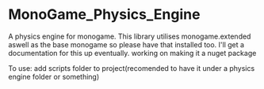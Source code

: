 # MonoGame_Physics_Engine
A physics engine for monogame. This library utilises monogame.extended aswell as the base monogame so please have that installed too.
I'll get a documentation for this up eventually.
working on making it a nuget package

To use:
add scripts folder to project(recomended to have it under a physics engine folder or something)
